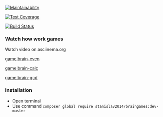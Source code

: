 [![Maintainability](https://api.codeclimate.com/v1/badges/1db84019161675dd1aaf/maintainability)](https://codeclimate.com/github/Stanislav2014/project-lvl1-s360/maintainability)

[![Test Coverage](https://api.codeclimate.com/v1/badges/1db84019161675dd1aaf/test_coverage)](https://codeclimate.com/github/Stanislav2014/project-lvl1-s360/test_coverage)

[![Build Status](https://travis-ci.org/Stanislav2014/project-lvl1-s360.svg?branch=master)](https://travis-ci.org/Stanislav2014/project-lvl1-s360)

### Watch how work games 

Watch video on asciinema.org 

[game brain-even](https://asciinema.org/a/0YhYXABPnpgkfC9D3JzQ8vNsc)

[game brain-calc](https://asciinema.org/a/nGBkeXTTMP1MItxEAGxm1pDFK)

[game brain-gcd](https://asciinema.org/a/ZSXlDfRSaQsTOYTk2PwwTqfTe)

### Installation

* Open terminal
* Use command `composer global require stanislav2014/braingames:dev-master
`
